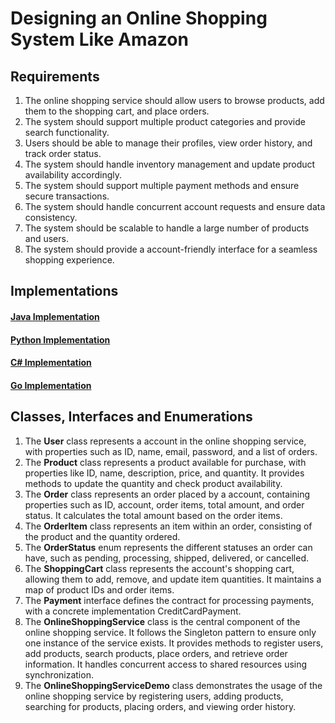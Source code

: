 # Designing an Online Shopping System Like Amazon

## Requirements
1. The online shopping service should allow users to browse products, add them to the shopping cart, and place orders.
2. The system should support multiple product categories and provide search functionality.
3. Users should be able to manage their profiles, view order history, and track order status.
4. The system should handle inventory management and update product availability accordingly.
5. The system should support multiple payment methods and ensure secure transactions.
6. The system should handle concurrent account requests and ensure data consistency.
7. The system should be scalable to handle a large number of products and users.
8. The system should provide a account-friendly interface for a seamless shopping experience.

## Implementations
#### [Java Implementation](../solutions/java/src/onlineshopping/) 
#### [Python Implementation](../solutions/python/onlineshopping/)
#### [C# Implementation](../solutions/c%23/OnlineShoppingService/)
#### [Go Implementation](../solutions/golang/onlineshopping/)

## Classes, Interfaces and Enumerations
1. The **User** class represents a account in the online shopping service, with properties such as ID, name, email, password, and a list of orders.
2. The **Product** class represents a product available for purchase, with properties like ID, name, description, price, and quantity. It provides methods to update the quantity and check product availability.
3. The **Order** class represents an order placed by a account, containing properties such as ID, account, order items, total amount, and order status. It calculates the total amount based on the order items.
4. The **OrderItem** class represents an item within an order, consisting of the product and the quantity ordered.
5. The **OrderStatus** enum represents the different statuses an order can have, such as pending, processing, shipped, delivered, or cancelled.
6. The **ShoppingCart** class represents the account's shopping cart, allowing them to add, remove, and update item quantities. It maintains a map of product IDs and order items.
7. The **Payment** interface defines the contract for processing payments, with a concrete implementation CreditCardPayment.
8. The **OnlineShoppingService** class is the central component of the online shopping service. It follows the Singleton pattern to ensure only one instance of the service exists. It provides methods to register users, add products, search products, place orders, and retrieve order information. It handles concurrent access to shared resources using synchronization.
9. The **OnlineShoppingServiceDemo** class demonstrates the usage of the online shopping service by registering users, adding products, searching for products, placing orders, and viewing order history.
